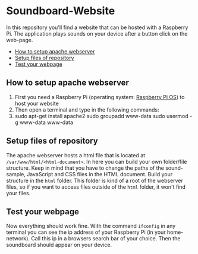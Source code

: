 # Soundboard-Website
In this repository you'll find a website that can be hosted with a Raspberry Pi. The application plays sounds on your device after a button click on the web-page.

- [How to setup apache webserver](#how-to-setup-apache-webserver)
- [Setup files of repository](#setup-files-of-repository)
- [Test your webpage](#test-your-webpage)


## How to setup apache webserver

1. First you need a Raspberry Pi (operating system: [Raspberry Pi OS](https://www.raspberrypi.org/downloads/)) to host your website
2. Then open a terminal and type in the following commands:
3. sudo apt-get install apache2
   sudo groupadd www-data
   sudo usermod -g www-data www-data


## Setup files of repository

The apache webserver hosts a html file that is located at ```/var/www/html/<html-document>```. In here you can build your own folder/file structure.
Keep in mind that you have to change the paths of the sound-sample, JavaScript and CSS files in the HTML document.
Build your structure in the ```html``` folder. This folder is kind of a root of the webserver files, so if you want to access files outside of the ```html``` folder,
it won't find your files.


## Test your webpage

Now everything should work fine. With the command ```ifconfig``` in any terminal you can see the ip address of your Raspberry Pi (in your home-network). Call this ip in
a browsers search bar of your choice. Then the soundboard should appear on your device.